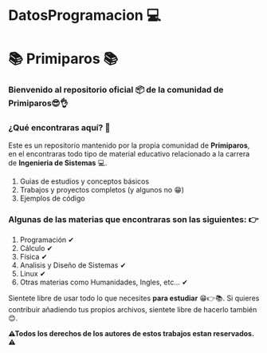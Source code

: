 <h1>DatosProgramacion 💻</h1>

<h1>📚 Primiparos 📚</h1>

<h3>Bienvenido al repositorio oficial 📦 de la comunidad de <b>Primiparos</b>😎👌</h3>

<h3>¿Qué encontraras aquí? 🤔</h3>

<p>
  Este es un repositorio mantenido por la propia comunidad de <b>Primiparos</b>, en el encontraras todo tipo de material educativo relacionado a la carrera de <b>Ingenieria de       Sistemas</b> 💻. 
</p>

<ol>
  <li>Guias de estudios y conceptos básicos</li>
  <li>Trabajos y proyectos completos (y algunos no 😁)</li>
  <li>Ejemplos de código</li>
</ol>

<h3>
  Algunas de las materias que encontraras son las siguientes: 👉
</h3>

<ol>
  <li>Programación ✔</li>
  <li>Cálculo ✔</li>
  <li>Física ✔</li>
  <li>Analisis y Diseño de Sistemas ✔</li>
  <li>Linux ✔</li>
  <li>Otras materias como Humanidades, Ingles, etc... ✔</li>
</ol>

<p>
  Sientete libre de usar todo lo que necesites <b>para estudiar</b> 😁👉📚. Si quieres contribuir añadiendo tus propios archivos, sientete libre de hacerlo también 😊.
</p>

<p>
 <b> ⚠Todos los derechos de los autores de estos trabajos estan reservados. ⚠</b>
</p>
